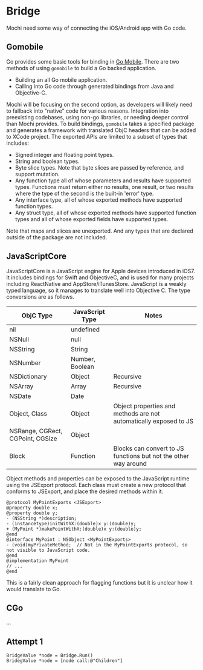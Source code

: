 # Bridge

Mochi need some way of connecting the iOS/Android app with Go code. 

## Gomobile

Go provides some basic tools for binding in [Go Mobile](golang.org/x/mobile). There are two methods of using `gomobile` to build a Go backed application. 

* Building an all Go mobile application.
* Calling into Go code through generated bindings from Java and Objective-C.

Mochi will be focusing on the second option, as developers will likely need to fallback into "native" code for various reasons. Integration into preexisting codebases, using non-go libraries, or needing deeper control than Mochi provides. To build bindings, `gomobile` takes a specified package and generates a framework with translated ObjC headers that can be added to XCode project. The exported APIs are limited to a subset of types that includes:

* Signed integer and floating point types.
* String and boolean types.
* Byte slice types. Note that byte slices are passed by reference, and support mutation.
* Any function type all of whose parameters and results have supported types. Functions must return either no results, one result, or two results where the type of the second is the built-in 'error' type.
* Any interface type, all of whose exported methods have supported function types.
* Any struct type, all of whose exported methods have supported function types and all of whose exported fields have supported types.

Note that maps and slices are unexported. And any types that are declared outside of the package are not included.

## JavaScriptCore

JavaScriptCore is a JavaScript engine for Apple devices introduced in iOS7. It includes bindings for Swift and ObjectiveC, and is used for many projects including ReactNative and AppStore/iTunesStore. JavaScript is a weakly typed language, so it manages to translate well into Objective C. The type conversions are as follows.

| ObjC Type                        | JavaScript Type | Notes                                                             |
| -------------------------------- | --------------- | ----------------------------------------------------------------- |
| nil                              | undefined       |                                                                   |
| NSNull                           | null            |                                                                   |
| NSString                         | String          |                                                                   |
| NSNumber                         | Number, Boolean |                                                                   |
| NSDictionary                     | Object          | Recursive                                                         |
| NSArray                          | Array           | Recursive                                                         |
| NSDate                           | Date            |                                                                   |
| Object, Class                    | Object          | Object properties and methods are not automatically exposed to JS |
| NSRange, CGRect, CGPoint, CGSize | Object          |                                                                   |
| Block                            | Function        | Blocks can convert to JS functions but not the other way around   |

Object methods and properties can be exposed to the JavaScript runtime using the JSExport protocol. Each class must create a new protocol that conforms to JSExport, and place the desired methods within it.

```
@protocol MyPointExports <JSExport>
@property double x;
@property double y;
- (NSString *)description;
- (instancetype)initWithX:(double)x y:(double)y;
+ (MyPoint *)makePointWithX:(double)x y:(double)y;
@end
@interface MyPoint : NSObject <MyPointExports>
- (void)myPrivateMethod;  // Not in the MyPointExports protocol, so not visible to JavaScript code.
@end
@implementation MyPoint
// ...
@end
```

This is a fairly clean approach for flagging functions but it is unclear how it would translate to Go.

## CGo 

...

## Attempt 1

```
BridgeValue *node = Bridge.Run()
BridegValue *node = [node call:@"Children"]

```
